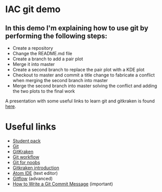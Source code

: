 
# IAC git demo

## In this demo I'm explaining how to use git by performing the following steps:

- Create a repository
- Change the README.md file
- Create a branch to add a pair plot
- Merge it into master
- Create a second branch to replace the pair plot with a KDE plot
- Checkout to master and commit a title change to fabricate a conflict when
  merging the second branch into master
- Merge the second branch into master solving the conflict and adding the
  two plots to the final work

A presentation with some useful links to learn git and gitkraken is found [here](https://docs.google.com/presentation/d/1Sfax-NVF1v3h31cdFdt_bt-2reoXKTFASWeVVsked5o/present?token=AC4w5VgnfAgKUzSC9tbCTRWOyLYvERKo7g%3A1511471687823&includes_info_params=1#slide=id.g297646e45a_0_324 "Presentation").

# Useful links

- [Student pack](https://education.github.com/pack "Student Pack")
- [Git](https://git-scm.com/ "Git")
- [GitKraken](https://www.gitkraken.com/)
- [Git workflow](https://www.youtube.com/watch?time_continue=5&v=3a2x1iJFJWc "GitKraken workflow")
- [Git for noobs](https://www.youtube.com/watch?v=_ALeswWzpBo "Git explained")
- [Gitkraken introduction](https://www.youtube.com/watch?v=ZKkMwTeAij4 "intro")
- [Atom IDE](https://atom.io/ "Atom") (text editor)
- [Gitflow](https://www.youtube.com/watch?v=eTOgjQ9o4vQ "Gitkraken Gitflow") (advanced)
- [How to Write a Git Commit Message](https://chris.beams.io/posts/git-commit/ "Commit naming") (important)
